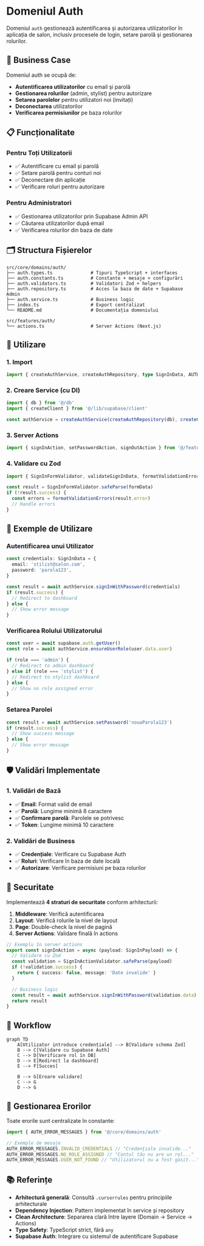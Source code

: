 # Domeniul Auth

Domeniul `auth` gestionează autentificarea și autorizarea utilizatorilor în aplicația de salon, inclusiv procesele de login, setare parolă și gestionarea rolurilor.

## 🎯 Business Case

Domeniul auth se ocupă de:

- **Autentificarea utilizatorilor** cu email și parolă
- **Gestionarea rolurilor** (admin, stylist) pentru autorizare
- **Setarea parolelor** pentru utilizatori noi (invitați)
- **Deconectarea** utilizatorilor
- **Verificarea permisiunilor** pe baza rolurilor

## 📋 Funcționalitate

### Pentru Toți Utilizatorii

- ✅ Autentificare cu email și parolă
- ✅ Setare parolă pentru conturi noi
- ✅ Deconectare din aplicație
- ✅ Verificare roluri pentru autorizare

### Pentru Administratori

- ✅ Gestionarea utilizatorilor prin Supabase Admin API
- ✅ Căutarea utilizatorilor după email
- ✅ Verificarea rolurilor din baza de date

## 🗂️ Structura Fișierelor

```
src/core/domains/auth/
├── auth.types.ts              # Tipuri TypeScript + interfaces
├── auth.constants.ts          # Constante + mesaje + configurări
├── auth.validators.ts         # Validatori Zod + helpers
├── auth.repository.ts         # Acces la baza de date + Supabase Admin
├── auth.service.ts            # Business logic
├── index.ts                   # Export centralizat
└── README.md                  # Documentația domeniului

src/features/auth/
└── actions.ts                 # Server Actions (Next.js)
```

## 🔧 Utilizare

### 1. Import

```typescript
import { createAuthService, createAuthRepository, type SignInData, AUTH_VALIDATION_MESSAGES } from '@/core/domains/auth'
```

### 2. Creare Service (cu DI)

```typescript
import { db } from '@/db'
import { createClient } from '@/lib/supabase/client'

const authService = createAuthService(createAuthRepository(db), createClient())
```

### 3. Server Actions

```typescript
import { signInAction, setPasswordAction, signOutAction } from '@/features/auth/actions'
```

### 4. Validare cu Zod

```typescript
import { SignInFormValidator, validateSignInData, formatValidationErrors } from '@/core/domains/auth'

const result = SignInFormValidator.safeParse(formData)
if (!result.success) {
  const errors = formatValidationErrors(result.error)
  // Handle errors
}
```

## 📝 Exemple de Utilizare

### Autentificarea unui Utilizator

```typescript
const credentials: SignInData = {
  email: 'stilist@salon.com',
  password: 'parola123',
}

const result = await authService.signInWithPassword(credentials)
if (result.success) {
  // Redirect to dashboard
} else {
  // Show error message
}
```

### Verificarea Rolului Utilizatorului

```typescript
const user = await supabase.auth.getUser()
const role = await authService.ensureUserRole(user.data.user)

if (role === 'admin') {
  // Redirect to admin dashboard
} else if (role === 'stylist') {
  // Redirect to stylist dashboard
} else {
  // Show no role assigned error
}
```

### Setarea Parolei

```typescript
const result = await authService.setPassword('nouaParola123')
if (result.success) {
  // Show success message
} else {
  // Show error message
}
```

## 🛡️ Validări Implementate

### 1. Validări de Bază

- ✅ **Email**: Format valid de email
- ✅ **Parolă**: Lungime minimă 8 caractere
- ✅ **Confirmare parolă**: Parolele se potrivesc
- ✅ **Token**: Lungime minimă 10 caractere

### 2. Validări de Business

- ✅ **Credențiale**: Verificare cu Supabase Auth
- ✅ **Roluri**: Verificare în baza de date locală
- ✅ **Autorizare**: Verificare permisiuni pe baza rolurilor

## 🔐 Securitate

Implementează **4 straturi de securitate** conform arhitecturii:

1. **Middleware**: Verifică autentificarea
2. **Layout**: Verifică rolurile la nivel de layout
3. **Page**: Double-check la nivel de pagină
4. **Server Actions**: Validare finală în actions

```typescript
// Exemplu în server actions
export const signInAction = async (payload: SignInPayload) => {
  // Validare cu Zod
  const validation = SignInActionValidator.safeParse(payload)
  if (!validation.success) {
    return { success: false, message: 'Date invalide' }
  }

  // Business logic
  const result = await authService.signInWithPassword(validation.data)
  return result
}
```

## 🔄 Workflow

```mermaid
graph TD
    A[Utilizator introduce credențiale] --> B[Validare schema Zod]
    B --> C[Validare cu Supabase Auth]
    C --> D[Verificare rol în DB]
    D --> E[Redirect la dashboard]
    E --> F[Succes]

    B --> G[Eroare validare]
    C --> G
    D --> G
```

## 🚨 Gestionarea Erorilor

Toate erorile sunt centralizate în constante:

```typescript
import { AUTH_ERROR_MESSAGES } from '@/core/domains/auth'

// Exemple de mesaje
AUTH_ERROR_MESSAGES.INVALID_CREDENTIALS // "Credențiale invalide..."
AUTH_ERROR_MESSAGES.NO_ROLE_ASSIGNED // "Contul tău nu are un rol..."
AUTH_ERROR_MESSAGES.USER_NOT_FOUND // "Utilizatorul nu a fost găsit..."
```

## 📚 Referințe

- **Arhitectură generală**: Consultă `.cursorrules` pentru principiile arhitecturale
- **Dependency Injection**: Pattern implementat în service și repository
- **Clean Architecture**: Separarea clară între layere (Domain → Service → Actions)
- **Type Safety**: TypeScript strict, fără `any`
- **Supabase Auth**: Integrare cu sistemul de autentificare Supabase
